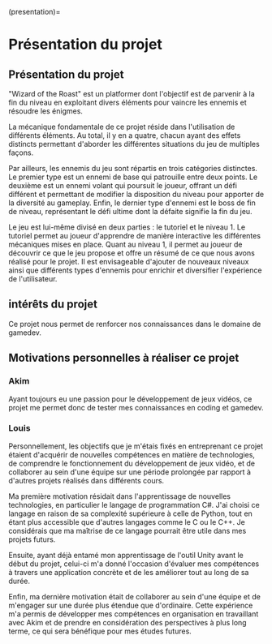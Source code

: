 (presentation)=

# Présentation du projet

## Présentation du projet

"Wizard of the Roast" est un platformer dont l'objectif est de parvenir à la fin du niveau en exploitant divers éléments pour vaincre les ennemis et résoudre les énigmes.

La mécanique fondamentale de ce projet réside dans l'utilisation de différents éléments. Au total, il y en a quatre, chacun ayant des effets distincts permettant d'aborder les différentes situations du jeu de multiples façons.

Par ailleurs, les ennemis du jeu sont répartis en trois catégories distinctes. Le premier type est un ennemi de base qui patrouille entre deux points. Le deuxième est un ennemi volant qui poursuit le joueur, offrant un défi différent et permettant de modifier la disposition du niveau pour apporter de la diversité au gameplay. Enfin, le dernier type d'ennemi est le boss de fin de niveau, représentant le défi ultime dont la défaite signifie la fin du jeu.

Le jeu est lui-même divisé en deux parties : le tutoriel et le niveau 1. Le tutoriel permet au joueur d'apprendre de manière interactive les différentes mécaniques mises en place. Quant au niveau 1, il permet au joueur de découvrir ce que le jeu propose et offre un résumé de ce que nous avons réalisé pour le projet. Il est envisageable d'ajouter de nouveaux niveaux ainsi que différents types d'ennemis pour enrichir et diversifier l'expérience de l'utilisateur.

## intérêts du projet

Ce projet nous permet de renforcer nos connaissances dans le domaine de gamedev.

## Motivations personnelles à réaliser ce projet

### Akim

Ayant toujours eu une passion pour le développement de jeux vidéos, ce projet me permet donc de tester mes connaissances en coding et gamedev.

### Louis

Personnellement, les objectifs que je m'étais fixés en entreprenant ce projet étaient d'acquérir de nouvelles compétences en matière de technologies, de comprendre le fonctionnement du développement de jeux vidéo, et de collaborer au sein d'une équipe sur une période prolongée par rapport à d'autres projets réalisés dans différents cours.

Ma première motivation résidait dans l'apprentissage de nouvelles technologies, en particulier le langage de programmation C#. J'ai choisi ce langage en raison de sa complexité supérieure à celle de Python, tout en étant plus accessible que d'autres langages comme le C ou le C++. Je considérais que ma maîtrise de ce langage pourrait être utile dans mes projets futurs.

Ensuite, ayant déjà entamé mon apprentissage de l'outil Unity avant le début du projet, celui-ci m'a donné l'occasion d'évaluer mes compétences à travers une application concrète et de les améliorer tout au long de sa durée.

Enfin, ma dernière motivation était de collaborer au sein d'une équipe et de m'engager sur une durée plus étendue que d'ordinaire. Cette expérience m'a permis de développer mes compétences en organisation en travaillant avec Akim et de prendre en considération des perspectives à plus long terme, ce qui sera bénéfique pour mes études futures.

